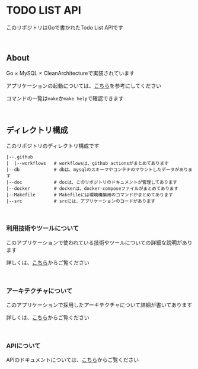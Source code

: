 # TODO LIST API

このリポジトリはGoで書かれたTodo List APIです

<br>

## About

Go × MySQL × CleanArchitectureで実装されています

アプリケーションの起動については、[こちら](./doc/getting_started.md)を参考にしてください

コマンドの一覧は`make`か`make help`で確認できます

<br>

## ディレクトリ構成

このリポジトリのディレクトリ構成です

```
|--.github
|  |--workflows   # workflowsは、github actionsがまとめてあります
|--db             # dbは、mysqlのスキーマやコンテナのマウントしたデータがあります
|--doc            # docは、このリポジトリのドキュメントが管理してあります
|--docker         # dockerは、docker-composeファイルがまとめてあります
|--Makefile       # Makefileには環境構築用のコマンドがまとめてあります
|--src            # srcには、アプリケーションのコードがあります
```

<br>


### 利用技術やツールについて

このアプリケーションで使われている技術やツールについての詳細な説明があります

詳しくは、[こちら](./doc/detail.md)からご覧ください

<br>

### アーキテクチャについて

このアプリケーションで採用したアーキテクチャについて詳細が書いてあります

詳しくは、[こちら](./doc/architecture.md)からご覧ください

<br>

### APIについて

APIのドキュメントについては、[こちら](./doc/api.md)からご覧ください

<br>
